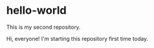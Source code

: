 # hello-world
This is my second repository.

Hi, everyone! I'm starting this repository first time today. 

